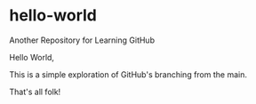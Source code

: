 # hello-world
Another Repository for Learning GitHub

Hello World,

This is a simple exploration of GitHub's branching from the main. 

That's all folk!
